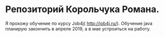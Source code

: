 # Репозиторий Корольчука Романа.

Я прохожу обучение по курсу Job4j( http://job4j.ru/). 
Обучение java планирую закончить в апреле 2019, а в мае устроиться на работу.